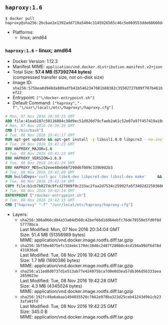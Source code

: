 ## `haproxy:1.6`

```console
$ docker pull haproxy@sha256:2bcbae2e1392add719a5404c3145926565c46c5e069553dde68660d423e814de
```

-	Platforms:
	-	linux; amd64

### `haproxy:1.6` - linux; amd64

-	Docker Version: 1.12.3
-	Manifest MIME: `application/vnd.docker.distribution.manifest.v2+json`
-	Total Size: **57.4 MB (57392744 bytes)**  
	(compressed transfer size, not on-disk size)
-	Image ID: `sha256:575bea0d948da809adfb41b5462347081b88382c35502727b09f707b461bef22`
-	Entrypoint: `["\/docker-entrypoint.sh"]`
-	Default Command: `["haproxy","-f","\/usr\/local\/etc\/haproxy\/haproxy.cfg"]`

```dockerfile
# Mon, 07 Nov 2016 20:30:25 GMT
ADD file:41ea5187c50116884c38d9ec51d920d79cfaeb2a61c52e07a97f457419a10a4f in / 
# Mon, 07 Nov 2016 20:30:26 GMT
CMD ["/bin/bash"]
# Tue, 08 Nov 2016 19:41:17 GMT
RUN apt-get update && apt-get install -y libssl1.0.0 libpcre3 --no-install-recommends && rm -rf /var/lib/apt/lists/*
# Tue, 08 Nov 2016 19:41:23 GMT
ENV HAPROXY_MAJOR=1.6
# Tue, 08 Nov 2016 19:41:23 GMT
ENV HAPROXY_VERSION=1.6.9
# Tue, 08 Nov 2016 19:41:24 GMT
ENV HAPROXY_MD5=c52eee40eb66f290d6f089c339b9d2b3
# Tue, 08 Nov 2016 19:42:09 GMT
RUN buildDeps='curl gcc libc6-dev libpcre3-dev libssl-dev make' 	&& set -x 	&& apt-get update && apt-get install -y $buildDeps --no-install-recommends && rm -rf /var/lib/apt/lists/* 	&& curl -SL "http://www.haproxy.org/download/${HAPROXY_MAJOR}/src/haproxy-${HAPROXY_VERSION}.tar.gz" -o haproxy.tar.gz 	&& echo "${HAPROXY_MD5}  haproxy.tar.gz" | md5sum -c 	&& mkdir -p /usr/src/haproxy 	&& tar -xzf haproxy.tar.gz -C /usr/src/haproxy --strip-components=1 	&& rm haproxy.tar.gz 	&& make -C /usr/src/haproxy 		TARGET=linux2628 		USE_PCRE=1 PCREDIR= 		USE_OPENSSL=1 		USE_ZLIB=1 		all 		install-bin 	&& mkdir -p /usr/local/etc/haproxy 	&& cp -R /usr/src/haproxy/examples/errorfiles /usr/local/etc/haproxy/errors 	&& rm -rf /usr/src/haproxy 	&& apt-get purge -y --auto-remove $buildDeps
# Tue, 08 Nov 2016 19:42:14 GMT
COPY file:b1cb7b827dc9fcd27909f9c233ac2faa2d7534c25992fa5f3402d22503666d6d in / 
# Tue, 08 Nov 2016 19:42:14 GMT
ENTRYPOINT ["/docker-entrypoint.sh"]
# Tue, 08 Nov 2016 19:42:15 GMT
CMD ["haproxy" "-f" "/usr/local/etc/haproxy/haproxy.cfg"]
```

-	Layers:
	-	`sha256:386a066cd84a33a04d560c42bef66d1dd64ebfc76de78550e5fd0f8d57778bca`  
		Last Modified: Mon, 07 Nov 2016 20:34:04 GMT  
		Size: 51.4 MB (51356989 bytes)  
		MIME: application/vnd.docker.image.rootfs.diff.tar.gzip
	-	`sha256:3bf50e4075efc324ebc179dc3846c2487f280b0c4cd194a99df6d78d431836a8`  
		Last Modified: Tue, 08 Nov 2016 19:42:26 GMT  
		Size: 1.7 MB (1690386 bytes)  
		MIME: application/vnd.docker.image.rootfs.diff.tar.gzip
	-	`sha256:a11ed8d0737d1e513ab77e424975bca7d0e0d3ea57db366d56333aea2859023e`  
		Last Modified: Tue, 08 Nov 2016 19:42:28 GMT  
		Size: 4.3 MB (4345024 bytes)  
		MIME: application/vnd.docker.image.rootfs.diff.tar.gzip
	-	`sha256:192fc49a6abaa1494035520c7662e978ba323d25ceb41243d9b1cb233afa01fd`  
		Last Modified: Tue, 08 Nov 2016 19:42:25 GMT  
		Size: 345.0 B  
		MIME: application/vnd.docker.image.rootfs.diff.tar.gzip

